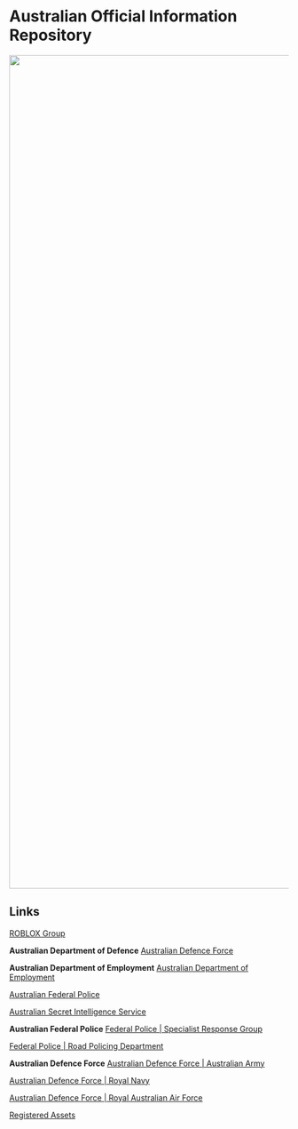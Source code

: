 # Australian Official Information Repository


<img src="https://cloud.githubusercontent.com/assets/18582414/25780387/1d938412-331f-11e7-9c7f-10bb15e43446.jpg" width="1500">



Links
---------------------
[ROBLOX Group](https://www.roblox.com/My/Groups.aspx?gid=3158181)

**Australian Department of Defence**
[Australian Defence Force](https://www.roblox.com/My/Groups.aspx?gid=3223022)

**Australian Department of Employment**
[Australian Department of Employment](https://www.roblox.com/Groups/group.aspx?gid=3223198)

[Australian Federal Police](https://www.roblox.com/My/Groups.aspx?gid=3158310)

[Australian Secret Intelligence Service](https://www.roblox.com/My/Groups.aspx?gid=3189276)

**Australian Federal Police**
[Federal Police | Specialist Response Group](https://www.roblox.com/My/Groups.aspx?gid=3186428)

[Federal Police | Road Policing Department](https://www.roblox.com/Groups/group.aspx?gid=3184620)

**Australian Defence Force**
[Australian Defence Force | Australian Army](https://www.roblox.com/Groups/group.aspx?gid=3223119)

[Australian Defence Force | Royal Navy](https://www.roblox.com/Groups/group.aspx?gid=3229845)

[Australian Defence Force | Royal Australian Air Force](https://www.roblox.com/Groups/group.aspx?gid=3229853)

[Registered Assets](https://github.com/EXYZED/AustralianPublicRepository/blob/Assets/RegisteredForms.md)

